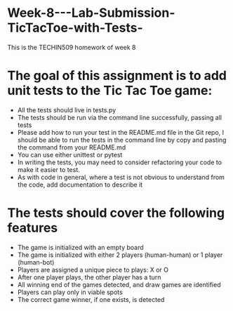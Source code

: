 # Week-8---Lab-Submission-TicTacToe-with-Tests-
This is the TECHIN509 homework of week 8

# The goal of this assignment is to add unit tests to the Tic Tac Toe game:

- All the tests should live in tests.py
- The tests should be run via the command line successfully, passing all tests
- Please add how to run your test in the README.md file in the Git repo, I should be able to run the tests in the command line by copy and pasting the command from your README.md
- You can use either unittest or pytest
- In writing the tests, you may need to consider refactoring your code to make it easier to test.
- As with code in general, where a test is not obvious to understand from the code, add documentation to describe it

# The tests should cover the following features

- The game is initialized with an empty board
- The game is initialized with either 2 players (human-human) or 1 player (human-bot)
- Players are assigned a unique piece to plays: X or O
- After one player plays, the other player has a turn
- All winning end of the games detected, and draw games are identified
- Players can play only in viable spots
- The correct game winner, if one exists, is detected
